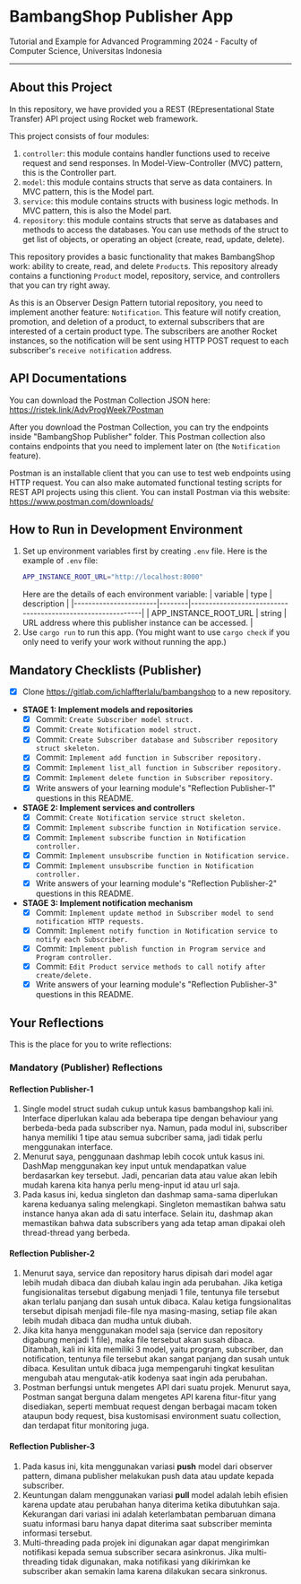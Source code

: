 # BambangShop Publisher App
Tutorial and Example for Advanced Programming 2024 - Faculty of Computer Science, Universitas Indonesia

---

## About this Project
In this repository, we have provided you a REST (REpresentational State Transfer) API project using Rocket web framework.

This project consists of four modules:
1.  `controller`: this module contains handler functions used to receive request and send responses.
    In Model-View-Controller (MVC) pattern, this is the Controller part.
2.  `model`: this module contains structs that serve as data containers.
    In MVC pattern, this is the Model part.
3.  `service`: this module contains structs with business logic methods.
    In MVC pattern, this is also the Model part.
4.  `repository`: this module contains structs that serve as databases and methods to access the databases.
    You can use methods of the struct to get list of objects, or operating an object (create, read, update, delete).

This repository provides a basic functionality that makes BambangShop work: ability to create, read, and delete `Product`s.
This repository already contains a functioning `Product` model, repository, service, and controllers that you can try right away.

As this is an Observer Design Pattern tutorial repository, you need to implement another feature: `Notification`.
This feature will notify creation, promotion, and deletion of a product, to external subscribers that are interested of a certain product type.
The subscribers are another Rocket instances, so the notification will be sent using HTTP POST request to each subscriber's `receive notification` address.

## API Documentations

You can download the Postman Collection JSON here: https://ristek.link/AdvProgWeek7Postman

After you download the Postman Collection, you can try the endpoints inside "BambangShop Publisher" folder.
This Postman collection also contains endpoints that you need to implement later on (the `Notification` feature).

Postman is an installable client that you can use to test web endpoints using HTTP request.
You can also make automated functional testing scripts for REST API projects using this client.
You can install Postman via this website: https://www.postman.com/downloads/

## How to Run in Development Environment
1.  Set up environment variables first by creating `.env` file.
    Here is the example of `.env` file:
    ```bash
    APP_INSTANCE_ROOT_URL="http://localhost:8000"
    ```
    Here are the details of each environment variable:
    | variable              | type   | description                                                |
    |-----------------------|--------|------------------------------------------------------------|
    | APP_INSTANCE_ROOT_URL | string | URL address where this publisher instance can be accessed. |
2.  Use `cargo run` to run this app.
    (You might want to use `cargo check` if you only need to verify your work without running the app.)

## Mandatory Checklists (Publisher)
-   [X] Clone https://gitlab.com/ichlaffterlalu/bambangshop to a new repository.
-   **STAGE 1: Implement models and repositories**
    -   [X] Commit: `Create Subscriber model struct.`
    -   [X] Commit: `Create Notification model struct.`
    -   [X] Commit: `Create Subscriber database and Subscriber repository struct skeleton.`
    -   [X] Commit: `Implement add function in Subscriber repository.`
    -   [X] Commit: `Implement list_all function in Subscriber repository.`
    -   [X] Commit: `Implement delete function in Subscriber repository.`
    -   [X] Write answers of your learning module's "Reflection Publisher-1" questions in this README.
-   **STAGE 2: Implement services and controllers**
    -   [X] Commit: `Create Notification service struct skeleton.`
    -   [X] Commit: `Implement subscribe function in Notification service.`
    -   [X] Commit: `Implement subscribe function in Notification controller.`
    -   [X] Commit: `Implement unsubscribe function in Notification service.`
    -   [X] Commit: `Implement unsubscribe function in Notification controller.`
    -   [X] Write answers of your learning module's "Reflection Publisher-2" questions in this README.
-   **STAGE 3: Implement notification mechanism**
    -   [X] Commit: `Implement update method in Subscriber model to send notification HTTP requests.`
    -   [X] Commit: `Implement notify function in Notification service to notify each Subscriber.`
    -   [X] Commit: `Implement publish function in Program service and Program controller.`
    -   [X] Commit: `Edit Product service methods to call notify after create/delete.`
    -   [X] Write answers of your learning module's "Reflection Publisher-3" questions in this README.

## Your Reflections
This is the place for you to write reflections:

### Mandatory (Publisher) Reflections

#### Reflection Publisher-1

1. Single model struct sudah cukup untuk kasus bambangshop kali ini. Interface diperlukan kalau ada beberapa tipe dengan behaviour yang berbeda-beda pada subscriber nya. Namun, pada modul ini, subscriber hanya memiliki 1 tipe atau semua subcriber sama, jadi tidak perlu menggunakan interface.
2. Menurut saya, penggunaan dashmap lebih cocok untuk kasus ini. DashMap menggunakan key input untuk mendapatkan value berdasarkan key tersebut. Jadi, pencarian data atau value akan lebih mudah karena kita hanya perlu meng-input id atau url saja.
3. Pada kasus ini, kedua singleton dan dashmap sama-sama diperlukan karena keduanya saling melengkapi. Singleton memastikan bahwa satu instance hanya akan ada di satu interface. Selain itu, dashmap akan memastikan bahwa data subscribers yang ada tetap aman dipakai oleh thread-thread yang berbeda.

#### Reflection Publisher-2

1. Menurut saya, service dan repository harus dipisah dari model agar lebih mudah dibaca dan diubah kalau ingin ada perubahan. Jika ketiga fungisionalitas tersebut digabung menjadi 1 file, tentunya file tersebut akan terlalu panjang dan susah untuk dibaca. Kalau ketiga fungsionalitas tersebut dipisah menjadi file-file nya masing-masing, setiap file akan lebih mudah dibaca dan mudha untuk diubah.
2. Jika kita hanya menggunakan model saja (service dan repository digabung menjadi 1 file), maka file tersebut akan susah dibaca. Ditambah, kali ini kita memiliki 3 model, yaitu program, subscriber, dan notification, tentunya file tersebut akan sangat panjang dan susah untuk dibaca. Kesulitan untuk dibaca juga mempengaruhi tingkat kesulitan mengubah atau mengutak-atik kodenya saat ingin ada perubahan.
3. Postman berfungsi untuk mengetes API dari suatu projek. Menurut saya, Postman sangat berguna dalam mengetes API karena fitur-fitur yang disediakan, seperti membuat request dengan berbagai macam token ataupun body request, bisa kustomisasi environment suatu collection, dan terdapat fitur monitoring juga.

#### Reflection Publisher-3

1. Pada kasus ini, kita menggunakan variasi <strong>push</strong> model dari observer pattern, dimana publisher melakukan push data atau update kepada subscriber.
2. Keuntungan dalam menggunakan variasi <strong>pull</strong> model adalah lebih efisien karena update atau perubahan hanya diterima ketika dibutuhkan saja. Kekurangan dari variasi ini adalah keterlambatan pembaruan dimana suatu informasi baru hanya dapat diterima saat subscriber meminta informasi tersebut.
3. Multi-threading pada projek ini digunakan agar dapat mengirimkan notifikasi kepada semua subscriber secara asinkronus. Jika multi-threading tidak digunakan, maka notifikasi yang dikirimkan ke subscriber akan semakin lama karena dilakukan secara sinkronus.